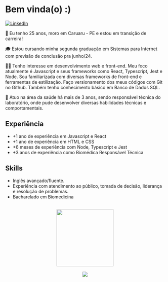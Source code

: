 # Bem vinda(o)  :)
 
[![LinkedIn](https://img.shields.io/badge/LinkedIn-0077B5?style=for-the-badge&logo=linkedin&logoColor=white)](https://www.linkedin.com/in/mylenaverspeelt/) 
 
👩 Eu tenho 25 anos, moro em Caruaru - PE e estou em transição de carreira!
     
🎓 Estou cursando minha segunda graduação em Sistemas para Internet com previsão de conclusão pra junho/24.
     
👩‍💻 Tenho interesse em desenvolvimento web e front-end. Meu foco atualmente é Javascript e seus frameworks como React, Typescript, Jest e Node. Sou familiarizada com diversas frameworks de front-end e ferramentas de estilização. Faço versionamento dos meus códigos com Git no Github. Também tenho conhecimento básico em Banco de Dados SQL.

🔬 Atuo na área da saúde há mais de 3 anos, sendo responsável técnica do laboratório, onde pude desenvolver diversas habilidades técnicas e comportamentais. 

## Experiência

- +1 ano de experiência em Javascript e React
- +1 ano de experiência em HTML e CSS
- +6 meses de experiência com Node, Typescript e Jest
- +3 anos de experiência como Biomédica Responsável Técnica

## Skills

- Inglês avançado/fluente.
- Experiência com atendimento ao público, tomada de decisão, liderança e resolução de problemas.
- Bacharelado em Biomedicina 

<br/>
<div align="center"> 
  <img height="180em" src="https://github-readme-stats.vercel.app/api/top-langs/?username=mylenaverspeelt&layout=compact&langs_count=7&theme=ligth"/>
</div>
 <br/>
 <div align="center"> 
  <img src="https://media2.giphy.com/media/HdBiTRPxTMnvi/giphy.gif?cid=790b7611ec26878ff072cc1bcf98badb5797a4f3ab5f5f73&rid=giphy.gif&ct=g"/>
</div>
 

